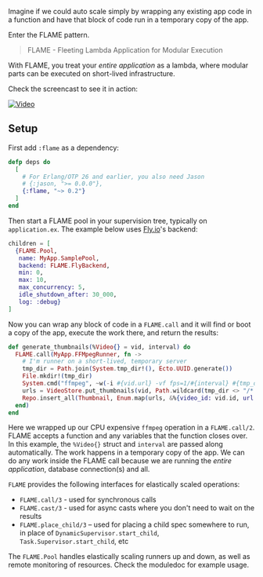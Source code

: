 Imagine if we could auto scale simply by wrapping any existing app code in a function and have that block of code run in a temporary copy of the app.

Enter the FLAME pattern.

> FLAME - Fleeting Lambda Application for Modular Execution

With FLAME, you treat your *entire application* as a lambda, where modular parts can be executed on short-lived infrastructure.

Check the screencast to see it in action:

[![Video](https://img.youtube.com/vi/l1xt_rkWdic/maxresdefault.jpg)](https://www.youtube.com/watch?v=l1xt_rkWdic)

## Setup

First add `:flame` as a dependency:

```elixir
defp deps do
  [
    # For Erlang/OTP 26 and earlier, you also need Jason
    # {:jason, ">= 0.0.0"},
    {:flame, "~> 0.2"}
  ]
end
```

Then start a FLAME pool in your supervision tree, typically on `application.ex`. The example below uses [Fly.io](https://fly.io/)'s backend:

```elixir
children = [
  {FLAME.Pool,
   name: MyApp.SamplePool,
   backend: FLAME.FlyBackend,
   min: 0,
   max: 10,
   max_concurrency: 5,
   idle_shutdown_after: 30_000,
   log: :debug}
]
```

Now you can wrap any block of code in a `FLAME.call` and it will find or boot a copy of the app, execute the work there, and return the results:

```elixir
def generate_thumbnails(%Video{} = vid, interval) do
  FLAME.call(MyApp.FFMpegRunner, fn ->
    # I'm runner on a short-lived, temporary server
    tmp_dir = Path.join(System.tmp_dir!(), Ecto.UUID.generate())
    File.mkdir!(tmp_dir)
    System.cmd("ffmpeg", ~w(-i #{vid.url} -vf fps=1/#{interval} #{tmp_dir}/%02d.png))
    urls = VideoStore.put_thumbnails(vid, Path.wildcard(tmp_dir <> "/*.png"))
    Repo.insert_all(Thumbnail, Enum.map(urls, &%{video_id: vid.id, url: &1}))
  end)
end
```

Here we wrapped up our CPU expensive `ffmpeg` operation in a `FLAME.call/2`. FLAME accepts a function and any variables that the function closes over. In this example, the `%Video{}` struct and `interval` are passed along automatically. The work happens in a temporary copy of the app. We can do any work inside the FLAME call because we are running the *entire application*, database connection(s) and all.

`FLAME` provides the following interfaces for elastically scaled operations:

  * `FLAME.call/3` - used for synchronous calls
  * `FLAME.cast/3` - used for async casts where you don't need to wait on the results
  * `FLAME.place_child/3` – used for placing a child spec somewhere to run, in place of `DynamicSupervisor.start_child`, `Task.Supervisor.start_child`, etc

The `FLAME.Pool` handles elastically scaling runners up and down, as well as remote monitoring of resources. Check the moduledoc for example usage.
